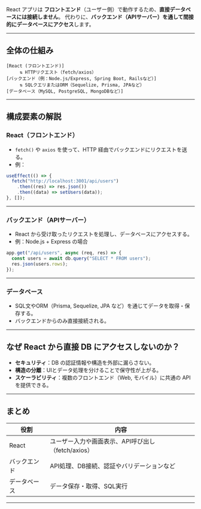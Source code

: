 React アプリは **フロントエンド**（ユーザー側）で動作するため、**直接データベースには接続しません**。
代わりに、**バックエンド（APIサーバー）を通して間接的にデータベースにアクセス**します。

---

## 全体の仕組み

```plaintext
[React (フロントエンド)]
     ⇅ HTTPリクエスト（fetch/axios）
[バックエンド（例：Node.js/Express, Spring Boot, Railsなど）]
     ⇅ SQLクエリまたはORM（Sequelize, Prisma, JPAなど）
[データベース（MySQL, PostgreSQL, MongoDBなど）]
```

---

## 構成要素の解説

### React（フロントエンド）

* `fetch()` や `axios` を使って、HTTP 経由でバックエンドにリクエストを送る。
* 例：

```javascript
useEffect(() => {
  fetch("http://localhost:3001/api/users")
    .then((res) => res.json())
    .then((data) => setUsers(data));
}, []);
```

---

### バックエンド（APIサーバー）

* React から受け取ったリクエストを処理し、データベースにアクセスする。
* 例：Node.js + Express の場合

```javascript
app.get("/api/users", async (req, res) => {
  const users = await db.query("SELECT * FROM users");
  res.json(users.rows);
});
```

---

### データベース

* SQL文やORM（Prisma, Sequelize, JPA など）を通じてデータを取得・保存する。
* バックエンドからのみ直接接続される。

---

## なぜ React から直接 DB にアクセスしないのか？

* **セキュリティ**：DB の認証情報や構造を外部に漏らさない。
* **構造の分離**：UIとデータ処理を分けることで保守性が上がる。
* **スケーラビリティ**：複数のフロントエンド（Web, モバイル）に共通の API を提供できる。

---

## まとめ

| 役割     | 内容                               |
| ------ | -------------------------------- |
| React  | ユーザー入力や画面表示、API呼び出し（fetch/axios） |
| バックエンド | API処理、DB接続、認証やバリデーションなど          |
| データベース | データ保存・取得、SQL実行                   |

---
